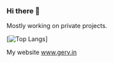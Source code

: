 ### Hi there 👋

Mostly working on private projects.

[![Top Langs](https://github-readme-stats.vercel.app/api/top-langs/?username=Gervin1)]


My website www.gerv.in
